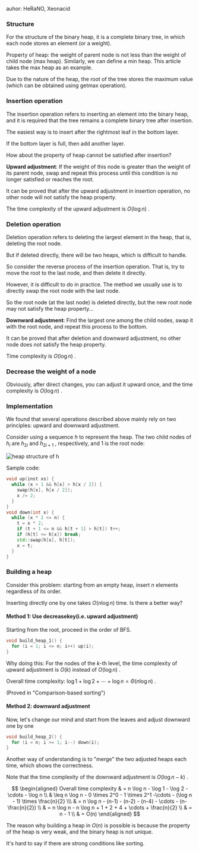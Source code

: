 auhor: HeRaNO, Xeonacid

### Structure

For the structure of the binary heap, it is a complete binary tree, in which each node stores an element (or a weight).

Property of heap: the weight of parent node is not less than the weight of child node (max heap). Similarly, we can define a min heap. This article takes the max heap as an example. 

Due to the nature of the heap, the root of the tree stores the maximum value (which can be obtained using getmax operation).

### Insertion operation

The insertion operation refers to inserting an element into the binary heap, and it is required that the tree remains a complete binary tree after insertion.

The easiest way is to insert after the rightmost leaf in the bottom layer.

If the bottom layer is full, then add another layer.

How about the property of heap cannot be satisfied after insertion?

 **Upward adjustment**: If the weight of this node is greater than the weight of its parent node, swap and repeat this process until this condition is no longer satisfied or reaches the root.

It can be proved that after the upward adjustment in insertion operation, no other node will not satisfy the heap property.

The time complexity of the upward adjustment is $O(\log n)$ .

### Deletion operation

Deletion operation refers to deleting the largest element in the heap, that is, deleting the root node.

But if deleted directly, there will be two heaps, which is difficult to handle.

So consider the reverse process of the insertion operation. That is, try to move the root to the last node, and then delete it directly.

However, it is difficult to do in practice. The method we usually use is to directly swap the root node with the last node.

So the root node (at the last node) is deleted directly, but the new root node may not satisfy the heap property...

 **Downward adjustment**: Find the largest one among the child nodes, swap it with the root node, and repeat this process to the bottom.

It can be proved that after deletion and downward adjustment, no other node does not satisfy the heap property.

Time complexity is $O(\log n)$ .

### Decrease the weight of a node

Obviously, after direct changes, you can adjust it upward once, and the time complexity is $O(\log n)$ .

### Implementation

We found that several operations described above mainly rely on two principles: upward and downward adjustment.

Consider using a sequence $h$ to represent the heap. The two child nodes of $h_i$ are $h_{2i}$ and $h_{2i+1}$ , respectively, and $1$ is the root node:

![heap structure of h](./images/binary-heap1.png)

Sample code:

```cpp
void up(inst xs) {
  while (x > 1 && h[x] > h[x / 2]) {
    swap(h[x], h[x / 2]);
    x /= 2;
  }
}
void down(int x) {
  while (x * 2 <= n) {
    t = x * 2;
    if (t + 1 <= n && h[t + 1] > h[t]) t++;
    if (h[t] <= h[x]) break;
    std::swap(h[x], h[t]);
    x = t;
  }
}
```

### Building a heap

Consider this problem: starting from an empty heap, insert $n$ elements regardless of its order.

Inserting directly one by one takes $O(n \log n)$ time. Is there a better way?

#### Method 1: Use decreasekey(i.e. upward adjustment)

Starting from the root, proceed in the order of BFS.

```cpp
void build_heap_1() {
  for (i = 1; i <= n; i++) up(i);
}
```

Why doing this: For the nodes of the $k$-th level, the time complexity of upward adjustment is $O(k)$ instead of $O(\log n)$ .

Overall time complexity: $\log 1 + \log 2 + \cdots + \log n = \Theta(n \log n)$ .

(Proved in "Comparison-based sorting")

#### Method 2: downward adjustment

Now, let's change our mind and start from the leaves and adjust downward one by one

```cpp
void build_heap_2() {
  for (i = n; i >= 1; i--) down(i);
}
```

Another way of understanding is to "merge" the two adjusted heaps each time, which shows the correctness.

Note that the time complexity of the downward adjustment is $O(\log n - k)$ .

$$
\begin{aligned}
Overall time complexity & = n \log n - \log 1 - \log 2 - \cdots - \log n \\
& \leq n \log n - 0 \times 2^0 - 1 \times 2^1 -\cdots - (\log n - 1) \times \frac{n}{2} \\\
& = n \log n - (n-1) - (n-2) - (n-4) - \cdots - (n-\frac{n}{2}) \\
& = n \log n - n \log n + 1 + 2 + 4 + \cdots + \frac{n}{2} \\
& = n - 1 \\ &  = O(n)
\end{aligned}
$$

The reason why building a heap in $O(n)$ is possible is because the property of the heap is very weak, and the binary heap is not unique.

It's hard to say if there are strong conditions like sorting.
